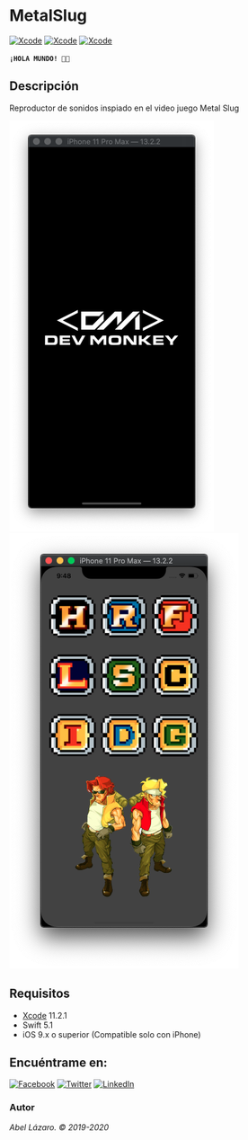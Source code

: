 # MetalSlug

[![Xcode](https://img.shields.io/badge/Xcode-11.2.1-blue)]()
[![Xcode](https://img.shields.io/badge/Swift-5.2-orange)]()
[![Xcode](https://img.shields.io/badge/iOs-9.x%2B-lightgrey)]()

**`¡HOLA MUNDO! 👋🏼`**

## Descripción
Reproductor de sonidos inspiado en el video juego Metal Slug

![Screenshot](./Screens/splashscreen.png) ![Screenshot](./Screens/mainscreen.png)

## Requisitos
* [Xcode](https://developer.apple.com/xcode/) 11.2.1
* Swift 5.1
* iOS 9.x o superior (Compatible solo con iPhone)

## Encuéntrame en:
[![Facebook](https://img.shields.io/badge/Facebook-devm0nk3y-blue.svg?style=for-the-badge)](https://facebook.com/devm0nk3y)
[![Twitter](https://img.shields.io/badge/twitter-@devm0nk3y-blue.svg?style=for-the-badge)](https://twitter.com/devm0nk3y)
[![LinkedIn](https://img.shields.io/badge/LinkedIn-AbelLázaro-blue.svg?style=for-the-badge)](https://www.linkedin.com/in/abellazaro/)

### Autor
*Abel Lázaro. © 2019-2020*
